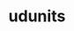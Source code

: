 ---
title: "udunits"
layout: cache
categories: [package, v0.18.1]
meta: {"versions": ["2.2.28"], "compilers": ["gcc@=7.3.1", "gcc@=7.5.0"], "oss": ["amzn2", "ubuntu18.04"], "platforms": ["linux"], "targets": ["aarch64", "graviton2", "x86_64", "x86_64_v3", "x86_64_v4"], "stacks": ["aws-ahug", "aws-ahug-aarch64", "e4s", "root"], "num_specs": 5, "num_specs_by_stack": {"aws-ahug-aarch64": 2, "root": 5, "e4s": 1, "aws-ahug": 2}}
spec_details: [{"hash": "4o3k473hc3hqbvxu3x6dhcbsvrbjgyov", "compiler": "gcc@=7.3.1", "versions": ["2.2.28"], "os": "amzn2", "platform": "linux", "target": "aarch64", "variants": [], "stacks": ["aws-ahug-aarch64", "root"], "size": "-", "tarball": "https://binaries.spack.io/v0.18.1/build_cache/linux-amzn2-aarch64/gcc-7.3.1/udunits-2.2.28/linux-amzn2-aarch64-gcc-7.3.1-udunits-2.2.28-4o3k473hc3hqbvxu3x6dhcbsvrbjgyov.spack"}, {"hash": "uelqfnkhg7nyzh23evicebnhqsiq33qf", "compiler": "gcc@=7.5.0", "versions": ["2.2.28"], "os": "ubuntu18.04", "platform": "linux", "target": "x86_64", "variants": [], "stacks": ["root", "e4s"], "size": "-", "tarball": "https://binaries.spack.io/v0.18.1/build_cache/linux-ubuntu18.04-x86_64/gcc-7.5.0/udunits-2.2.28/linux-ubuntu18.04-x86_64-gcc-7.5.0-udunits-2.2.28-uelqfnkhg7nyzh23evicebnhqsiq33qf.spack"}, {"hash": "3nzpbk2oui4kyy7nedgrglefub33h3uk", "compiler": "gcc@=7.3.1", "versions": ["2.2.28"], "os": "amzn2", "platform": "linux", "target": "x86_64_v3", "variants": [], "stacks": ["root", "aws-ahug"], "size": "-", "tarball": "https://binaries.spack.io/v0.18.1/build_cache/linux-amzn2-x86_64_v3/gcc-7.3.1/udunits-2.2.28/linux-amzn2-x86_64_v3-gcc-7.3.1-udunits-2.2.28-3nzpbk2oui4kyy7nedgrglefub33h3uk.spack"}, {"hash": "cjzwfdmy4dqsxv6diuyvqd2qvhow377o", "compiler": "gcc@=7.3.1", "versions": ["2.2.28"], "os": "amzn2", "platform": "linux", "target": "graviton2", "variants": [], "stacks": ["aws-ahug-aarch64", "root"], "size": "-", "tarball": "https://binaries.spack.io/v0.18.1/build_cache/linux-amzn2-graviton2/gcc-7.3.1/udunits-2.2.28/linux-amzn2-graviton2-gcc-7.3.1-udunits-2.2.28-cjzwfdmy4dqsxv6diuyvqd2qvhow377o.spack"}, {"hash": "ol2flp34u23myjintj3kbrdhu4a46cjf", "compiler": "gcc@=7.3.1", "versions": ["2.2.28"], "os": "amzn2", "platform": "linux", "target": "x86_64_v4", "variants": [], "stacks": ["root", "aws-ahug"], "size": "-", "tarball": "https://binaries.spack.io/v0.18.1/build_cache/linux-amzn2-x86_64_v4/gcc-7.3.1/udunits-2.2.28/linux-amzn2-x86_64_v4-gcc-7.3.1-udunits-2.2.28-ol2flp34u23myjintj3kbrdhu4a46cjf.spack"}]
---